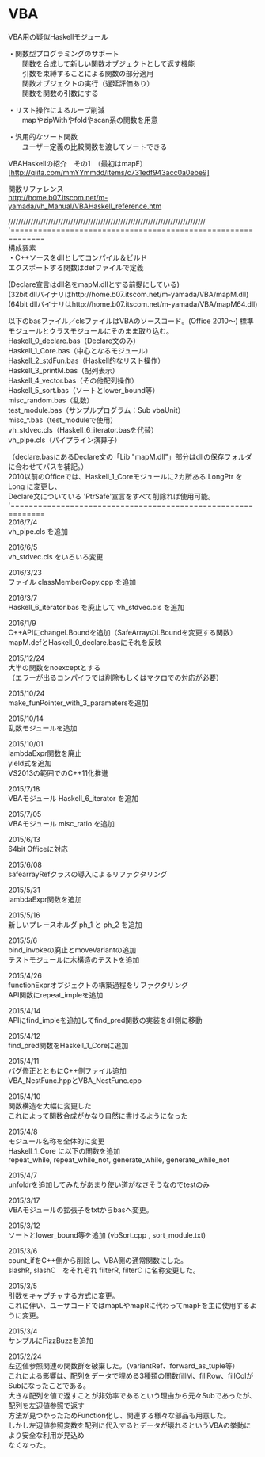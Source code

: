 # VBA
VBA用の疑似Haskellモジュール  

・関数型プログラミングのサポート  
　　関数を合成して新しい関数オブジェクトとして返す機能  
　　引数を束縛することによる関数の部分適用  
　　関数オブジェクトの実行（遅延評価あり）  
　　関数を関数の引数にする  

・リスト操作によるループ削減  
　　mapやzipWithやfoldやscan系の関数を用意  

・汎用的なソート関数  
　　ユーザー定義の比較関数を渡してソートできる  

VBAHaskellの紹介　その1　（最初はmapF）  
[http://qiita.com/mmYYmmdd/items/c731edf943acc0a0ebe9]  
  
関数リファレンス  
http://home.b07.itscom.net/m-yamada/vh_Manual/VBAHaskell_reference.htm  

///////////////////////////////////////////////////////////////////////////////  
'=============================================================  
 構成要素  
・C++ソースをdllとしてコンパイル＆ビルド  
エクスポートする関数はdefファイルで定義  

(Declare宣言はdll名をmapM.dllとする前提にしている)  
(32bit dllバイナリはhttp://home.b07.itscom.net/m-yamada/VBA/mapM.dll)  
(64bit dllバイナリはhttp://home.b07.itscom.net/m-yamada/VBA/mapM64.dll)  

以下のbasファイル／clsファイルはVBAのソースコード。(Office 2010～)
標準モジュールとクラスモジュールにそのまま取り込む。  
  Haskell_0_declare.bas（Declare文のみ）  
  Haskell_1_Core.bas（中心となるモジュール）  
  Haskell_2_stdFun.bas（Haskell的なリスト操作）  
  Haskell_3_printM.bas（配列表示）  
  Haskell_4_vector.bas（その他配列操作）  
  Haskell_5_sort.bas（ソートとlower_bound等）  
  misc_random.bas（乱数）  
  test_module.bas（サンプルプログラム：Sub vbaUnit）  
  misc_*.bas（test_moduleで使用）  
  vh_stdvec.cls（Haskell_6_iterator.basを代替）  
  vh_pipe.cls（パイプライン演算子）  
  
（declare.basにあるDeclare文の「Lib "mapM.dll"」部分はdllの保存フォルダに合わせてパスを補記。）  
2010以前のOfficeでは、Haskell_1_Coreモジュールに2カ所ある LongPtr をLong に変更し、  
Declare文についている 'PtrSafe'宣言をすべて削除れば使用可能。  
'=============================================================  
2016/7/4  
vh_pipe.cls を追加  

2016/6/5  
vh_stdvec.cls をいろいろ変更  

2016/3/23  
ファイル classMemberCopy.cpp を追加  

2016/3/7  
Haskell_6_iterator.bas を廃止して vh_stdvec.cls を追加  

2016/1/9  
C++APIにchangeLBoundを追加（SafeArrayのLBoundを変更する関数）  
mapM.defとHaskell_0_declare.basにそれを反映  

2015/12/24  
大半の関数をnoexceptとする  
（エラーが出るコンパイラでは削除もしくはマクロでの対応が必要）  

2015/10/24  
make_funPointer_with_3_parametersを追加  

2015/10/14  
乱数モジュールを追加  

2015/10/01  
lambdaExpr関数を廃止  
yield式を追加  
VS2013の範囲でのC++11化推進  

2015/7/18  
VBAモジュール Haskell_6_iterator を追加  

2015/7/05  
VBAモジュール misc_ratio を追加  

2015/6/13  
64bit Officeに対応  

2015/6/08  
safearrayRefクラスの導入によるリファクタリング  

2015/5/31  
lambdaExpr関数を追加  

2015/5/16  
新しいプレースホルダ ph_1 と ph_2 を追加  

2015/5/6  
bind_invokeの廃止とmoveVariantの追加  
テストモジュールに木構造のテストを追加  

2015/4/26  
functionExprオブジェクトの構築過程をリファクタリング  
API関数にrepeat_impleを追加  

2015/4/14  
APIにfind_impleを追加してfind_pred関数の実装をdll側に移動  

2015/4/12  
find_pred関数をHaskell_1_Coreに追加  

2015/4/11  
バグ修正とともにC++側ファイル追加  
VBA_NestFunc.hppとVBA_NestFunc.cpp  

2015/4/10  
関数構造を大幅に変更した  
これによって関数合成がかなり自然に書けるようになった  

2015/4/8  
モジュール名称を全体的に変更  
Haskell_1_Core に以下の関数を追加  
repeat_while, repeat_while_not, generate_while, generate_while_not  

2015/4/7  
unfoldrを追加してみたがあまり使い道がなさそうなのでtestのみ  

2015/3/17  
VBAモジュールの拡張子をtxtからbasへ変更。  

2015/3/12  
ソートとlower_bound等を追加
(vbSort.cpp , sort_module.txt)

2015/3/6  
count_ifをC++側から削除し、VBA側の通常関数にした。  
slashR, slashC　をそれぞれ filterR, filterC に名称変更した。  

2015/3/5  
引数をキャプチャする方式に変更。  
これに伴い、ユーザコードではmapLやmapRに代わってmapFを主に使用するように変更。  

2015/3/4  
サンプルにFizzBuzzを追加  

2015/2/24  
左辺値参照関連の関数群を破棄した。（variantRef、forward_as_tuple等）  
これによる影響は、配列をデータで埋める3種類の関数fillM、fillRow、fillColがSubになったことである。  
大きな配列を値で返すことが非効率であるという理由から元々Subであったが、配列を左辺値参照で返す  
方法が見つかったためFunction化し、関連する様々な部品も用意した。  
しかし左辺値参照変数を配列に代入するとデータが壊れるというVBAの挙動により安全な利用が見込め  
なくなった。  
